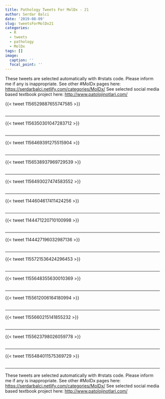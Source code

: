 ```yaml
---
title: Pathology Tweets For MolDx - 21
author: Serdar Balci
date: '2019-08-09'
slug: tweetsForMolDx21
categories:
  - R
  - tweets
  - pathology
  - MolDx
tags: []
image:
  caption: ''
  focal_point: ''
---
```



These tweets are selected automatically with #rstats code. Please inform me if any is inappropriate.
See other #MolDx pages here: https://serdarbalci.netlify.com/categories/MolDx/ 
See selected social media based textbook project here: http://www.patolojinotlari.com/

{{< tweet 1156529887655747585 >}}
<br>
<br>
<hr>
{{< tweet 1156350301047283712 >}}
<br>
<br>
<hr>
{{< tweet 1156469391275515904 >}}
<br>
<br>
<hr>
{{< tweet 1156538937969729539 >}}
<br>
<br>
<hr>
{{< tweet 1156493027474583552 >}}
<br>
<br>
<hr>
{{< tweet 1144604617411424256 >}}
<br>
<br>
<hr>
{{< tweet 1144471220710100998 >}}
<br>
<br>
<hr>
{{< tweet 1144427196032987136 >}}
<br>
<br>
<hr>
{{< tweet 1155721536424296453 >}}
<br>
<br>
<hr>
{{< tweet 1155648355630010369 >}}
<br>
<br>
<hr>
{{< tweet 1155612006164180994 >}}
<br>
<br>
<hr>
{{< tweet 1155660215141855232 >}}
<br>
<br>
<hr>
{{< tweet 1155623798026059778 >}}
<br>
<br>
<hr>
{{< tweet 1155484011575369729 >}}
<br>
<br>
<hr>


These tweets are selected automatically with #rstats code. Please inform me if any is inappropriate.
See other #MolDx pages here: https://serdarbalci.netlify.com/categories/MolDx/ 
See selected social media based textbook project here: http://www.patolojinotlari.com/
